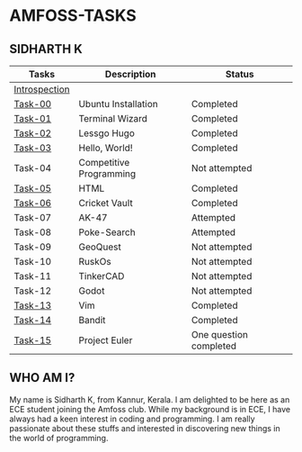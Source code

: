 # AMFOSS-TASKS

## SIDHARTH K

|Tasks     |Description       |Status     |
|----------|---------------------|-----------------|
|[Introspection](https://github.com/sidharth256/amfoss-tasks/tree/main/Introspection)|              |                     |
|[Task-00](https://github.com/sidharth256/amfoss-tasks/tree/main/task-00)  |Ubuntu Installation |Completed|
|[Task-01](https://github.com/sidharth256/amfoss-tasks/tree/main/task-01)  |Terminal Wizard     |Completed|
|[Task-02](https://github.com/sidharth256/amfoss-tasks/tree/main/task-02)  |Lessgo   Hugo       |Completed|
|[Task-03](https://github.com/sidharth256/amfoss-tasks/tree/main/task-03)  |Hello, World!       |Completed|
|Task-04|Competitive Programming |Not attempted|
|[Task-05](https://github.com/sidharth256/amfoss-tasks/tree/main/task-05)  |HTML              |Completed|
|[Task-06](https://github.com/sidharth256/amfoss-tasks/tree/main/task-06)  |Cricket Vault     |Completed|
|Task-07|AK-47             |Attempted|
|Task-08|Poke-Search       |Attempted|
|Task-09|GeoQuest          |Not attempted|
|Task-10|RuskOs            |Not attempted|
|Task-11|TinkerCAD         |Not attempted|
|Task-12|Godot             |Not attempted|
|[Task-13](https://github.com/sidharth256/amfoss-tasks/tree/main/task-13)  |Vim               |Completed|
|[Task-14](https://github.com/sidharth256/amfoss-tasks/tree/main/task-14)  |Bandit            |Completed|
|[Task-15](https://github.com/sidharth256/amfoss-tasks/tree/main/task-15)  |Project Euler     |One question completed|

## WHO AM I?
My name is Sidharth K, from Kannur, Kerala. I am delighted to be here as an ECE student joining the Amfoss club. While my background is in ECE, I have always had a keen interest in coding and programming. I am really passionate about these stuffs and interested in discovering new things in the world of programming.

